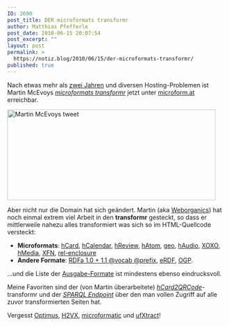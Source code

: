 ```yaml
---
ID: 2690
post_title: DER microformats transformr
author: Matthias Pfefferle
post_date: 2010-06-15 20:07:54
post_excerpt: ""
layout: post
permalink: >
  https://notiz.blog/2010/06/15/der-microformats-transformr/
published: true
---
```

Nach etwas mehr als <a href="http://notiz.blog/2008/05/19/yamt-yet-another-microformats-transformr/">zwei Jahren</a> und diversen Hosting-Problemen ist <span class="vcard"><span class="fn">Martin McEvoy</span>s</span> <em><a href="http://github.com/WebOrganics/TransFormr">microformats transformr</a></em> jetzt unter <a href="http://microform.at">microform.at</a> erreichbar.

<img src="http://notiz.blog/wp-content/uploads/2010/06/martin-mcevoy-transformr.jpg" alt="Martin McEvoys tweet" title="Martin McEvoys tweet" width="480" height="209" class="aligncenter size-full wp-image-2885" />

Aber nicht nur die Domain hat sich geändert. Martin (aka <a href="http://weborganics.co.uk" rel="contact" class="url">Weborganics</a>) hat noch einmal extrem viel Arbeit in den <strong>transformr</strong> gesteckt, so dass er mittlerweile nahezu alles transformiert was sich so im HTML-Quellcode versteckt:

<ul><li><strong>Microformats</strong>: <a href="http://microformats.org/wiki/hcard">hCard</a>, <a href="http://microformats.org/wiki/hcalendar">hCalendar</a>, <a href="http://microformats.org/wiki/hreview">hReview</a>, <a href="http://microformats.org/wiki/hatom">hAtom</a>, <a href="http://microformats.org/wiki/geo">geo</a>, <a href="http://microformats.org/wiki/haudio">hAudio</a>, <a href="http://microformats.org/wiki/xoxo">XOXO</a>, <a href="http://microformats.org/wiki/hmedia">hMedia</a>, <a href="http://gmpg.org/xfn/">XFN</a>, <a href="http://microformats.org/wiki/rel-enclosure">rel-enclosure</a></li>
<li><strong>Andere Formate</strong>: <a href="http://rdfa.info/">RDFa 1.0 + 1.1 @vocab @prefix</a>, <a href="http://research.talis.com/2005/erdf/wiki/Main/RdfInHtml">eRDF</a>, <a href="http://opengraphprotocol.org/" title=" Open Graph Protocol ">OGP</a>.</li></ul>

...und die Liste der <a href="http://wiki.github.com/WebOrganics/TransFormr/">Ausgabe-Formate</a> ist mindestens ebenso eindrucksvoll.

Meine Favoriten sind der (von Martin überarbeitete) <a href="http://notiz.blog/2007/06/22/hcard-to-qr-code-script/"><em>hCard2QRCode</em></a>-transformr und der <em><a href="http://microform.at/sparql/endpoint?">SPARQL Endpoint</a></em> über den man vollen Zugriff auf alle zuvor transformierten Seiten hat.

Vergesst <a href="http://microformatique.com/optimus/">Optimus</a>, <a href="http://www.h2vx.com/">H2VX</a>, <a href="http://tools.microformatic.com/">microformatic</a> und <a href="http://ufxtract.com/">ufXtract</a>!